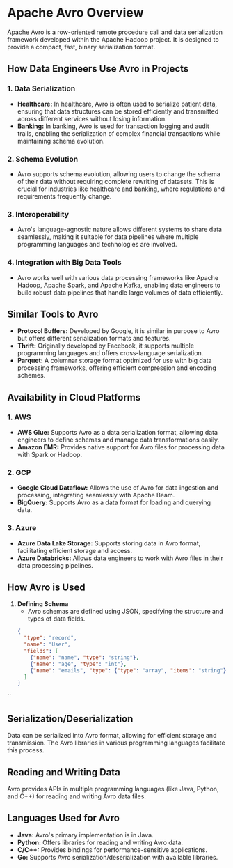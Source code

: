 # Apache Avro Overview

Apache Avro is a row-oriented remote procedure call and data serialization framework developed within the Apache Hadoop project. It is designed to provide a compact, fast, binary serialization format.

## How Data Engineers Use Avro in Projects

### 1. **Data Serialization**
   - **Healthcare:** In healthcare, Avro is often used to serialize patient data, ensuring that data structures can be stored efficiently and transmitted across different services without losing information.
   - **Banking:** In banking, Avro is used for transaction logging and audit trails, enabling the serialization of complex financial transactions while maintaining schema evolution.

### 2. **Schema Evolution**
   - Avro supports schema evolution, allowing users to change the schema of their data without requiring complete rewriting of datasets. This is crucial for industries like healthcare and banking, where regulations and requirements frequently change.

### 3. **Interoperability**
   - Avro's language-agnostic nature allows different systems to share data seamlessly, making it suitable for data pipelines where multiple programming languages and technologies are involved.

### 4. **Integration with Big Data Tools**
   - Avro works well with various data processing frameworks like Apache Hadoop, Apache Spark, and Apache Kafka, enabling data engineers to build robust data pipelines that handle large volumes of data efficiently.

## Similar Tools to Avro
- **Protocol Buffers:** Developed by Google, it is similar in purpose to Avro but offers different serialization formats and features.
- **Thrift:** Originally developed by Facebook, it supports multiple programming languages and offers cross-language serialization.
- **Parquet:** A columnar storage format optimized for use with big data processing frameworks, offering efficient compression and encoding schemes.

## Availability in Cloud Platforms

### 1. **AWS**
   - **AWS Glue:** Supports Avro as a data serialization format, allowing data engineers to define schemas and manage data transformations easily.
   - **Amazon EMR:** Provides native support for Avro files for processing data with Spark or Hadoop.

### 2. **GCP**
   - **Google Cloud Dataflow:** Allows the use of Avro for data ingestion and processing, integrating seamlessly with Apache Beam.
   - **BigQuery:** Supports Avro as a data format for loading and querying data.

### 3. **Azure**
   - **Azure Data Lake Storage:** Supports storing data in Avro format, facilitating efficient storage and access.
   - **Azure Databricks:** Allows data engineers to work with Avro files in their data processing pipelines.

## How Avro is Used

1. **Defining Schema**
   - Avro schemas are defined using JSON, specifying the structure and types of data fields.
   ```json
   {
     "type": "record",
     "name": "User",
     "fields": [
       {"name": "name", "type": "string"},
       {"name": "age", "type": "int"},
       {"name": "emails", "type": {"type": "array", "items": "string"}}
     ]
   }

``

## Serialization/Deserialization

Data can be serialized into Avro format, allowing for efficient storage and transmission. The Avro libraries in various programming languages facilitate this process.

## Reading and Writing Data

Avro provides APIs in multiple programming languages (like Java, Python, and C++) for reading and writing Avro data files.

## Languages Used for Avro
- **Java:** Avro's primary implementation is in Java.
- **Python:** Offers libraries for reading and writing Avro data.
- **C/C++:** Provides bindings for performance-sensitive applications.
- **Go:** Supports Avro serialization/deserialization with available libraries.
